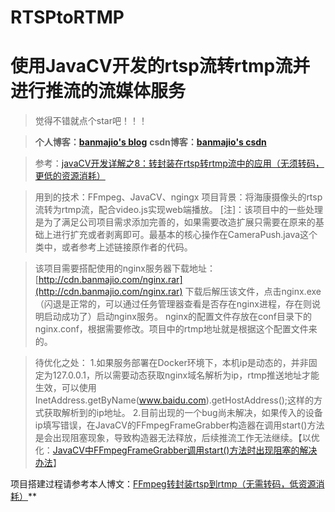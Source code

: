# RTSPtoRTMP
# 使用JavaCV开发的rtsp流转rtmp流并进行推流的流媒体服务

>觉得不错就点个star吧！！！

>**个人博客：[banmajio's blog](https://www.banmajio.com/)**
>**csdn博客：[banmajio's csdn](https://blog.csdn.net/weixin_40777510)**

> 参考：[javaCV开发详解之8：转封装在rtsp转rtmp流中的应用（无须转码，更低的资源消耗）](https://blog.csdn.net/eguid_1/article/details/83025621)

>用到的技术：FFmpeg、JavaCV、ngingx
>项目背景：将海康摄像头的rtsp流转为rtmp流，配合video.js实现web端播放。
>[注]：该项目中的一些处理是为了满足公司项目需求添加完善的，如果需要改造扩展只需要在原来的基础上进行扩充或者剥离即可。最基本的核心操作在CameraPush.java这个类中，或者参考上述链接原作者的代码。

>该项目需要搭配使用的nginx服务器下载地址：[http://cdn.banmajio.com/nginx.rar](http://cdn.banmajio.com/nginx.rar)
>下载后解压该文件，点击nginx.exe（闪退是正常的，可以通过任务管理器查看是否存在nginx进程，存在则说明启动成功了）启动nginx服务。
>nginx的配置文件存放在conf目录下的nginx.conf，根据需要修改。项目中的rtmp地址就是根据这个配置文件来的。

>待优化之处：
>1.如果服务部署在Docker环境下，本机ip是动态的，并非固定为127.0.0.1，所以需要动态获取nginx域名解析为ip，rtmp推送地址才能生效，可以使用InetAddress.getByName(www.baidu.com).getHostAddress();这样的方式获取解析到的ip地址。
>2.目前出现的一个bug尚未解决，如果传入的设备ip填写错误，在JavaCV的FFmpegFrameGrabber构造器在调用start()方法是会出现阻塞现象，导致构造器无法释放，后续推流工作无法继续。【以优化：[JavaCV中FFmpegFrameGrabber调用start()方法时出现阻塞的解决办法](https://www.banmajio.com/post/9bf41e2c.html#more)】

项目搭建过程请参考本人博文：[FFmpeg转封装rtsp到rtmp（无需转码，低资源消耗）](https://www.banmajio.com/post/638986b0.html#more)**



